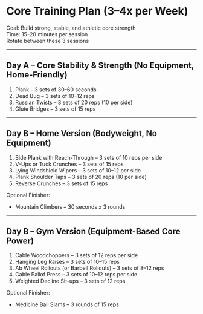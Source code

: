 # Core Training Plan (3–4x per Week)

Goal: Build strong, stable, and athletic core strength  
Time: 15–20 minutes per session  
Rotate between these 3 sessions

---

## Day A – Core Stability & Strength (No Equipment, Home-Friendly)

1. Plank – 3 sets of 30–60 seconds  
2. Dead Bug – 3 sets of 10–12 reps  
3. Russian Twists – 3 sets of 20 reps (10 per side)  
4. Glute Bridges – 3 sets of 15 reps  

---

## Day B – Home Version (Bodyweight, No Equipment)

1. Side Plank with Reach-Through – 3 sets of 10 reps per side  
2. V-Ups or Tuck Crunches – 3 sets of 15 reps  
3. Lying Windshield Wipers – 3 sets of 10–12 per side  
4. Plank Shoulder Taps – 3 sets of 20 reps (10 per side)  
5. Reverse Crunches – 3 sets of 15 reps  

Optional Finisher:  
- Mountain Climbers – 30 seconds x 3 rounds

---

## Day B – Gym Version (Equipment-Based Core Power)

1. Cable Woodchoppers – 3 sets of 12 reps per side  
2. Hanging Leg Raises – 3 sets of 10–15 reps  
3. Ab Wheel Rollouts (or Barbell Rollouts) – 3 sets of 8–12 reps  
4. Cable Pallof Press – 3 sets of 10–12 reps per side  
5. Weighted Decline Sit-ups – 3 sets of 12 reps  

Optional Finisher:  
- Medicine Ball Slams – 3 rounds of 15 reps
